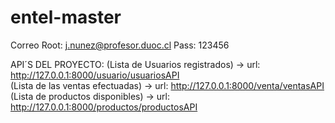 # entel-master

Correo Root: j.nunez@profesor.duoc.cl
Pass:        123456


API´S DEL PROYECTO:
(Lista de Usuarios registrados) -> url: http://127.0.0.1:8000/usuario/usuariosAPI      
(Lista de las ventas efectuadas) -> url: http://127.0.0.1:8000/venta/ventasAPI          
(Lista de productos disponibles) -> url: http://127.0.0.1:8000/productos/productosAPI   

